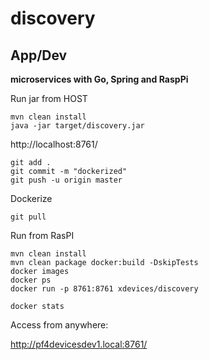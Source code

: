 # discovery

App/Dev
---

**microservices with Go, Spring and RaspPi**


Run jar from HOST

```
mvn clean install
java -jar target/discovery.jar
```
http://localhost:8761/

```
git add .
git commit -m "dockerized"
git push -u origin master
```

Dockerize

```
git pull
```

Run from RasPI

```
mvn clean install
mvn clean package docker:build -DskipTests
docker images
docker ps
docker run -p 8761:8761 xdevices/discovery
```

```
docker stats
```

Access from anywhere:

http://pf4devicesdev1.local:8761/